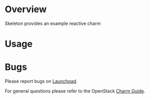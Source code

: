 # Overview

Skeleton provides an example reactive charm

# Usage

# Bugs

Please report bugs on [Launchpad](https://bugs.launchpad.net/openstack-charms/+filebug).

For general questions please refer to the OpenStack [Charm Guide](https://docs.openstack.org/charm-guide/latest/).
